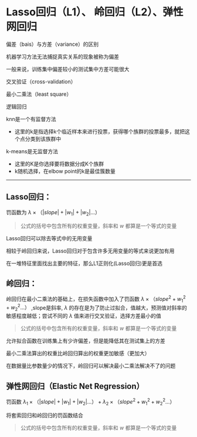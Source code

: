 #  Lasso回归（L1）、 岭回归（L2）、弹性网回归

偏差（bais）与方差（variance）的区别

机器学习方法无法捕捉真实关系的现象被称为偏差

一般来说，训练集中偏差较小的测试集中方差可能很大



交叉验证（cross-validation）

最小二乘法（least square）

逻辑回归

knn是一个有监督方法

* 这里的k是指选择k个临近样本来进行投票，获得哪个族群的投票最多，就把这个点分类到该族群中

k-means是无监督方法

* 这里的K是你选择要将数据分成K个族群
* k随机选择，在elbow point的k是最佳簇数量

----

## Lasso回归：

罚函数为 $\lambda \times （|slope|+ |w_{1}|+|w_2|...）$ 

> 公式的括号中包含所有的权重变量，斜率和 $w$ 都算是一个等式的变量 

Lasso回归可以除去等式中的无用变量

相较于岭回归来说，Lasso回归对于包含许多无用变量的等式来说更加有用

在一堆特征里面找出主要的特征，那么L1正则化(Lasso回归)更是首选

## 岭回归：

岭回归在最小二乘法的基础上，在损失函数中加入了罚函数 $\lambda \times （slope^{2}+w_1^{2}+w_2^{2}...）$  ,slope是斜率, $\lambda$ 的存在是为了防止过拟合，值越大，预测值对斜率的敏感程度越低；尝试不同的 $\lambda$ 值来进行交叉验证，选择方差最小的值

> 公式的括号中包含所有的权重变量，斜率和 $w$ 都算是一个等式的变量 

允许拟合函数在训练集上有少许偏差，但是能降低其在测试集上的方差

最小二乘法算出的权重比岭回归算出的权重更加敏感（更加大）

在数据量比参数量少的情况下，岭回归可以解决最小二乘法解决不了的问题

## 弹性网回归（Elastic Net Regression）

罚函数 $\lambda_1 \times （|slope|+ |w_{1}|+|w_2|...）+\lambda_2 \times （slope^{2}+w_1^{2}+w_2^{2}...）$ 

将套索回归和岭回归的罚函数结合

> 公式的括号中包含所有的权重变量，斜率和 $w$ 都算是一个等式的变量 